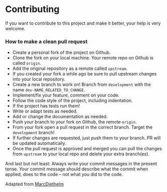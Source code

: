 Contributing
============
If you want to contribute to this project and make it better, your help is very welcome.

### How to make a clean pull request

- Create a personal fork of the project on Github.
- Clone the fork on your local machine. Your remote repo on Github is called `origin`.
- Add the original repository as a remote called `upstream`.
- If you created your fork a while ago be sure to pull upstream changes into your local repository.
- Create a new branch to work on! Branch from `development` with the name `dev-NAME_RELATED_TO_CHANGE`.
- Implement/fix your feature, comment on your code.
- Follow the code style of the project, including indentation.
- If the project has tests run them!
- Write or adapt tests as needed.
- Add or change the documentation as needed.
- Push your branch to your fork on Github, the remote `origin`.
- From your fork open a pull request in the correct branch. Target the `development` branch!
- If further changes are requested, just push them to your branch. PR will be updated automatically.
- Once the pull request is approved and merged you can pull the changes from `upstream` to your local repo and delete
your extra branch(es).

And last but not least: Always write your commit messages in the present tense. Your commit message should describe what the commit when applied, does to the code – not what you did to the code.


Adapted from [MarcDiethelm](https://github.com/MarcDiethelm/contributing)
